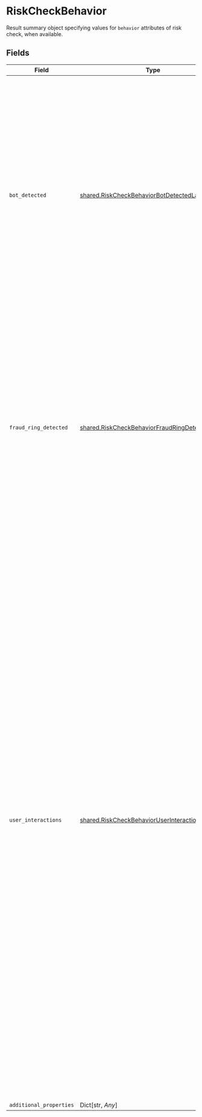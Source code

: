# RiskCheckBehavior

Result summary object specifying values for `behavior` attributes of risk check, when available.


## Fields

| Field                                                                                                                                                                                                                                                                                                                                                                                                                                                                                                                                                                                                                                                                                                       | Type                                                                                                                                                                                                                                                                                                                                                                                                                                                                                                                                                                                                                                                                                                        | Required                                                                                                                                                                                                                                                                                                                                                                                                                                                                                                                                                                                                                                                                                                    | Description                                                                                                                                                                                                                                                                                                                                                                                                                                                                                                                                                                                                                                                                                                 | Example                                                                                                                                                                                                                                                                                                                                                                                                                                                                                                                                                                                                                                                                                                     |
| ----------------------------------------------------------------------------------------------------------------------------------------------------------------------------------------------------------------------------------------------------------------------------------------------------------------------------------------------------------------------------------------------------------------------------------------------------------------------------------------------------------------------------------------------------------------------------------------------------------------------------------------------------------------------------------------------------------- | ----------------------------------------------------------------------------------------------------------------------------------------------------------------------------------------------------------------------------------------------------------------------------------------------------------------------------------------------------------------------------------------------------------------------------------------------------------------------------------------------------------------------------------------------------------------------------------------------------------------------------------------------------------------------------------------------------------- | ----------------------------------------------------------------------------------------------------------------------------------------------------------------------------------------------------------------------------------------------------------------------------------------------------------------------------------------------------------------------------------------------------------------------------------------------------------------------------------------------------------------------------------------------------------------------------------------------------------------------------------------------------------------------------------------------------------- | ----------------------------------------------------------------------------------------------------------------------------------------------------------------------------------------------------------------------------------------------------------------------------------------------------------------------------------------------------------------------------------------------------------------------------------------------------------------------------------------------------------------------------------------------------------------------------------------------------------------------------------------------------------------------------------------------------------- | ----------------------------------------------------------------------------------------------------------------------------------------------------------------------------------------------------------------------------------------------------------------------------------------------------------------------------------------------------------------------------------------------------------------------------------------------------------------------------------------------------------------------------------------------------------------------------------------------------------------------------------------------------------------------------------------------------------- |
| `bot_detected`                                                                                                                                                                                                                                                                                                                                                                                                                                                                                                                                                                                                                                                                                              | [shared.RiskCheckBehaviorBotDetectedLabel](../../models/shared/riskcheckbehaviorbotdetectedlabel.md)                                                                                                                                                                                                                                                                                                                                                                                                                                                                                                                                                                                                        | :heavy_check_mark:                                                                                                                                                                                                                                                                                                                                                                                                                                                                                                                                                                                                                                                                                          | Field describing the outcome of a bot detection behavior risk check.<br/><br/>`yes` indicates that automated activity was detected.<br/><br/>`no` indicates that automated activity was not detected.<br/><br/>`no_data` indicates there was not enough information available to give an accurate signal.                                                                                                                                                                                                                                                                                                                                                                                                   |                                                                                                                                                                                                                                                                                                                                                                                                                                                                                                                                                                                                                                                                                                             |
| `fraud_ring_detected`                                                                                                                                                                                                                                                                                                                                                                                                                                                                                                                                                                                                                                                                                       | [shared.RiskCheckBehaviorFraudRingDetectedLabel](../../models/shared/riskcheckbehaviorfraudringdetectedlabel.md)                                                                                                                                                                                                                                                                                                                                                                                                                                                                                                                                                                                            | :heavy_check_mark:                                                                                                                                                                                                                                                                                                                                                                                                                                                                                                                                                                                                                                                                                          | Field describing the outcome of a fraud ring behavior risk check.<br/><br/>`yes` indicates that fraud ring activity was detected.<br/><br/>`no` indicates that fraud ring activity was not detected.<br/><br/>`no_data` indicates there was not enough information available to give an accurate signal.                                                                                                                                                                                                                                                                                                                                                                                                    |                                                                                                                                                                                                                                                                                                                                                                                                                                                                                                                                                                                                                                                                                                             |
| `user_interactions`                                                                                                                                                                                                                                                                                                                                                                                                                                                                                                                                                                                                                                                                                         | [shared.RiskCheckBehaviorUserInteractionsLabel](../../models/shared/riskcheckbehavioruserinteractionslabel.md)                                                                                                                                                                                                                                                                                                                                                                                                                                                                                                                                                                                              | :heavy_check_mark:                                                                                                                                                                                                                                                                                                                                                                                                                                                                                                                                                                                                                                                                                          | Field describing the overall user interaction signals of a behavior risk check. This value represents how familiar the user is with the personal data they provide, based on a number of signals that are collected during their session.<br/><br/>`genuine` indicates the user has high familiarity with the data they are providing, and that fraud is unlikely.<br/><br/>`neutral` indicates some signals are present in between `risky` and `genuine`, but there are not enough clear signals to determine an outcome.<br/><br/>`risky` indicates the user has low familiarity with the data they are providing, and that fraud is likely.<br/><br/>`no_data` indicates there is not sufficient information to give an accurate signal. | risky                                                                                                                                                                                                                                                                                                                                                                                                                                                                                                                                                                                                                                                                                                       |
| `additional_properties`                                                                                                                                                                                                                                                                                                                                                                                                                                                                                                                                                                                                                                                                                     | Dict[str, *Any*]                                                                                                                                                                                                                                                                                                                                                                                                                                                                                                                                                                                                                                                                                            | :heavy_minus_sign:                                                                                                                                                                                                                                                                                                                                                                                                                                                                                                                                                                                                                                                                                          | N/A                                                                                                                                                                                                                                                                                                                                                                                                                                                                                                                                                                                                                                                                                                         |                                                                                                                                                                                                                                                                                                                                                                                                                                                                                                                                                                                                                                                                                                             |